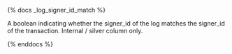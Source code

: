 {% docs _log_signer_id_match %}

A boolean indicating whether the signer_id of the log matches the signer_id of the transaction. Internal / silver column only.

{% enddocs %}

